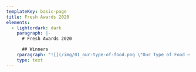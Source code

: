 ```yaml
---
templateKey: basic-page
title: Fresh Awards 2020
elements:
  - lightordark: dark
    paragraph: |-
      # Fresh Awards 2020

      ## Winners
    rparagraph: "![](/img/01_our-type-of-food.png \"Our Type of Food – The Click Design Consultants\")\n\n**Packaging | GOLD**\n\nOur Type of Food\\\nThe Click Design Consultants\n\nCreative Director: Bobby Burrage \\\nDesign: Bobby Burrage, Jordan Blyth \\\nPhotography: Fiona Burrage \\\nBrand Film: Fiona Burrage, Donovan Jones, David Stafford \\\nClient: Minnie Moll, John Adams, Janice Quilter, Judith Finney (Jarrold Retail) \\\nConsultants:\_Annette Peters, Harriet Aitken (The Food Practice) Geoffrey Woodward (Label Apeel)\n\n## \n\n![](/img/02_bletchley-park-gin.png \"The Bletchley Park Gin – Rose\")\n\n**Packaging | GOLD**\n\nThe Bletchley Park Gin\\\nRose\n\nCreative Director: Garry Blackburn, Simon Elliott\\\nDesigner: Yafet Bisrat\\\nPhotography: Jonathan Knowles\\\nProject Manager: Joanna Waclawski\\\nClient: Bletchley Park\n\n## \n\n![](/img/03_blessed-be-thy-drinks.png \"Blessed be Thy Drinks – Pencil Studio\")\n\n**Packaging | SILVER**\n\nBlessed be Thy Drinks\\\nPencil Studio\n\nCreative Director: Luke Manning \\\nIllustrator: Luke Manning \n\n## \n\n![](/img/04_senser-spirits.png \"Senser Spirits: Move Your Mind & Mood – Magpie Studio\")\n\n**Packaging | SILVER**\n\nSenser Spirits: Move Your Mind & Mood\\\nMagpie Studio\n\nCreative Directors: David Azurdia, Ben Christie. \\\nDesigners: Heidi Shepherd, John Randall \\\nClient Service: Alice Thompson \\\nIllustrators: Jessica Benhar, David Azurdia, Heidi Shepherd, John Randall\_\\\nCopywriting: Joe Coleman, David Azurdia, We All Need Words \\\nClient: Vanessa Jacoby, James Jacoby\_\\\nPrint: Berkshire Labels\n\n## \n\n![](/img/05_lost-at-sea.png \"Lost at Sea – Pencil Studio\")\n\n**Packaging | BRONZE**\n\nLost at Sea\\\nPencil Studio\n\nCreative Director: Luke Manning\\\nDesigner: Luke Manning\\\nIllustrator: Alan Levett\n\n## \n\n![](/img/06_sculpt_rebrand.png \"Sculpt – Common Curiosity\")\n\n**Branding | GOLD**\n\nSculpt Rebrand\\\nCommon Curiosity\n\nCreative Directors: Paul Felton, Alex Woolley\n\n## \n\n![](/img/07_brigade-court.png \"Brigade Court – Jack Renwick Studio\")\n\n**Branding | GOLD**\n\nBrigade Court – Urbanwise\\\nJack Renwick Studio\n\nDesigners: Jack Renwick, Ash Watkins, Tom Rogers, Jon Newman,\_Susie McGowan, Fergus Tillyard \\\nAccount Director: Stephanie Tyler \\\nWriting:\_Maf Bishop,\_Ash Watkins \\\nPhotography: Andrew Urwin\n\n## \n\n![](/img/08_holbeck-together.png \"Holbeck Together – Smithys Workshop\")\n\n**Branding | SILVER**\n\nHolbeck Together\\\nSmiths Workshop\n\nDesign: Smiths Workshop \\\nNaming and Brand Strategy: Nick Ramshaw \\\nPhotography: Mark Newton\n\n## \n\n![](/img/09_medivet.png \"Medivet – Turner Duckworth\")\n\n**Branding | SILVER**\n\nMedivet Visual Identity\\\nTurner Duckworth\n\nExecutive Creative Director: Christian Eager \\\nCreative Director: David Thompson \\\nDesigner: Adam Cartwright, Amy Cobain \\\nArtworker: James Chilvers, James Norris\\\nIllustrator: Adam Cartwright \\\nAccount Director: Nicola Eager \\\nAccount Manager: Jessica Clark, Chloe Pemberton \\\nPlanner: Charlie Rogers\n\n## \n\n![](/img/10_nomad.png \"Nomad – Baxter & Bailey\")\n\n**Branding | BRONZE**\n\nNomad\\\nBaxter & Bailey\n\n## \n\n![](/img/11_ashmolean.png \"Ashmolean – Blast Design\")\n\n**Branding | BRONZE**\n\nAshmolean\\\nBlast Design\n\nCreative Director: Paul Tunnicliffe, Colin Gifford \\\nLead Designer: David Marsh \\\nDesigner: Claire Parsons Brown \\\nDesigner: Emma Jeffery \\\nCopywriting: Maf Bishop and Blast \\\nProject manager: Michelle Johnson\n\n## \n\n![](/img/12_d-day.png \"D-Day Campaign – Rose\")\n\n**Brand Campaign | GOLD**\n\nD-Day\\\nRose\n\nCreative Director: Simon Elliott, Garry Blackburn \\\nDesigner: Abbie Edis\\\nProject Manager: Joanna Waclawski\\\nClient: Bletchley Park \n\n## \n\n![](/img/13_disruptive-thinking.png \"Disruptive Thinking Since 1826 – Jack Renwick Studio\")\n\n**Brand Campaign | SILVER**\n\nDisruptive Thinking Since 1826 – UCL\\\nJack Renwick Studio\n\nDesigners: Jack Renwick, Susie McGowan, Jon Newman, Ash Watkins, Tom Rogers,\_Isaac Williamson,\_Connor Edwards \\\nWriting:\_Maf Bishop,\_Ash Watkins, Susie McGowan\n\n## \n\n![](/img/14_spitfire_shepherd-neame.png \"Spitfire – Shepherd Neame\")\n\n**Brand Campaign | BRONZE**\n\nSpitfire – Shepherd Neame\\\nIdentica\n\nCreative Director: Richard Clayton \\\nProduction Director: Trevor Willis \\\nAnimator: Rowan Barnes\\\nDesigner: Duncan Anderson\n\n## \n\n![](/img/15_curious-customs.png \"Curious Customs (Royal Mail) – NB Studio\")\n\n**Writing for Design | GOLD**\n\nCurious Customs – Royal Mail\\\nNB Studio\n\nCreative Director: Alan Dye, Nick Finney \\\nSenior Designer: Kirsty Whittaker, Senior\\\nDesigner: Laura Bowman \\\nJunior Designer: Harriet Payler \\\nAccount Manager: Jennifer Turnbull \\\nIllustrator: Jonny Hannah \\\nPoet: Matt Harvey\\\nPhotography: Tony Hay\\\nCopywriter : Steve Roud\\\nRoyal Mail Design Manager: Dean Price \\\nRoyal Mail Editorial Manager: Bob Bridle\n\n## \n\n![](/img/16_mustard-particular-pencils.png \"Mustard Particular – Kimpton Creative\")\n\n**Writing for Design | SILVER**\n\nMustard Particular (Pencil Box)\\\nKimpton Creative\n\nCreative Director: David Kimpton \\\nDesigner: Trevor Thompson \\\nCopywriter: Scott Perry\n\n## \n\n![](/img/17_bankside_londons-otherside.png \"Bankside – NB Studio\")\n\n**Writing for Design | SILVER**\n\nBankside: London’s Other Side\\\nNB Studio\n\nCreative Director: Alan Dye, Nick Finney \\\nHead of Strategy: Dan Radley\\\nSenior Designer: Laura Bowman \\\nDesigner: Sam Pittman \\\nClient Manager: Jennifer Turnbull \\\nCopywriter: Dan Radley \\\nBetter Bankside Deputy CEO: Nicole Gorden \\\nBetter Bankside Head of Marketing and Communications: Kate Poulter \\\nBetter Bankside Marketing Officer: Josephine Clarke\n\n## \n\n![](/img/18_tcr.png \"We're Off – The Common Room\")\n\n**Writing for Design | SILVER**\n\nWe're Off\\\nThe Common Room\n\nCreative Partner: Chris Jackson, Andy Lodge\n\n## \n\n![](/img/19_chase_christmas-card.png \"The Chase Christmas Card 2019 – The Chase\")\n\n**Writing for Design | BRONZE**\n\nChristmas Card 2019\\\nThe Chase\n\nDesigner: Josh Turner \\\nCopywriter(s): Stuart Mitchell, Josh Turner, Richard Scholey \\\nCreative Director: Richard Scholey\n\n## \n\n![](/img/20_senser-spirits.png \"Senser Spirits: Move Your Mind & Mood – Magpie Studio\")\n\n**Writing for Design | BRONZE**\n\nSenser Spirits: Move Your Mind & Mood\\\nMagpie Studio\n\nCreative Directors: David Azurdia, Ben Christie \\\nDesigners: Heidi Shepherd, John Randall \\\nClient Service: Alice Thompson \\\nIllustrators: Jessica Benhar, David Azurdia, Heidi Shepherd, John Randall\_\\\nCopywriting: Joe Coleman, David Azurdia, We All Need Words \\\nClient: Vanessa Jacoby, James Jacoby\_\\\nPrint: Berkshire Labels\n\n## \n\n![](/img/21_romantic-poets_royal-mail.png \"Romantic Poets – Royal Mail\")\n\n**Illustration | GOLD**\n\nRomantic Poets – Royal Mail\\\nThe Chase\n\nCreative Director: Ben Casey \\\nDesigner: Stuart Mitchell \\\nIllustrator: Linda Farquharson \\\nClient (Royal Mail): Catharine Brandy\n\n## \n\n![](/img/22_curious-customs_royal-mail.png)\n\n**Illustration | GOLD**\n\nCurious Customs – Royal Mail\\\nNB Studio\n\nCreative Director: Alan Dye, Nick Finney \\\nSenior Designer: Kirsty Whittaker, Laura Bowman \\\nJunior Designer: Harriet Payler \\\nAccount Manager: Jennifer Turnbull \\\nIllustrator: Jonny Hannah \\\nPoet: Matt Harvey \\\nPhotography: Tony Hay\\\nCopywriter: Steve Roud\\\nRoyal Mail Design Manager: Dean Price \\\nRoyal Mail Editorial Manager: Bob Bridle\n\n## \n\n![](/img/23_fresh-2019.png \"Fresh Awards 2019 – Rose\")\n\n**Illustration | GOLD**\n\nFresh Awards 2019\\\nRose\n\nCreative Director: Simon Elliott, Garry Blackburn \\\nDesigner: Yafet Bisrat \\\nIllustrator: Rebecca Paige\\\nProject Manager: Joanna Waclawski\\\nClient: Fresh Awards\n\n## \n\n![](/img/24_super-lyan.png \"Super Lyan – Magpie Studio\")\n\n**Illustration | SILVER**\n\nSuper Lyan\\\nMagpie Studio\n\nCreative Directors: Ben Christie, David Azurdia \\\nDesigners: Ben Christie, Cassie Brock, John Randall, Heidi Shepherd \\\nClient Service: Natasha Sutton \\\nIllustrators: Cassie Brock, John Randall \\\nClient: Lore Group\n\n## \n\n![](/img/25_visions-of-the-universe_royal-mail.png \"Visions of the Universe – True North\")\n\n**Illustration | SILVER**\n\nVisions of the Universe – Royal Mail\\\nTrue North \n\nCreative Director: Steve Royle \\\nSenior Designer: Victoria Pinnington \\\nIllustration: Robert Ball\n\n## \n\n![](/img/26_holbeck-together.png \"Holbeck Together – Smiths Workshop\")\n\n**Illustration | BRONZE**\n\nHolbeck Together\\\nSmiths Workshop\n\nDesign: Smiths Workshop \\\nNaming and Brand strategy: Nick Ramshaw \\\nPhotography: Mark Newton\n\n## \n\n![](/img/27_senser-spirits.png \"Senser Spirits: Move Your Mind & Mood – Magpie Studio\")\n\n**Illustration | BRONZE**\n\nSenser Spirits: Move Your Mind & Mood\\\nMagpie Studio\n\nCreative Directors: David Azurdia, Ben Christie \\\nDesigners: Heidi Shepherd, John Randall \\\nClient Service: Alice Thompson \\\nIllustrators: Jessica Benhar, David Azurdia, Heidi Shepherd, John Randall\_\\\nCopywriting: Joe Coleman, David Azurdia, We All Need Words \\\nClient: Vanessa Jacoby, James Jacoby\_\\\nPrint: Berkshire Labels\n\n## \n\n![](/img/28_english-journey.png \"English Journey – B&W Studio\")\n\n**Diversity | GOLD**\n\nEnglish Journey – John Angerson\\\nB&W Studio\n\nCredit: B&W Studio Team"
    type: text
---
```


